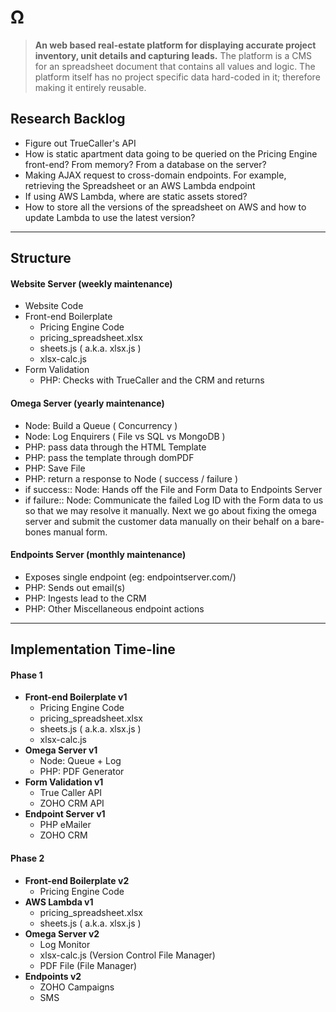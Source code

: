 # Ω

> **An web based real-estate platform for displaying accurate project inventory, unit details and capturing leads.** The platform is a CMS for an spreadsheet document that contains all values and logic. The platform itself has no project specific data hard-coded in it; therefore making it entirely reusable.


## Research Backlog
- Figure out TrueCaller's API
- How is static apartment data going to be queried on the Pricing Engine front-end? From memory? From a database on the server?
- Making AJAX request to cross-domain endpoints. For example, retrieving the Spreadsheet or an AWS Lambda endpoint
- If using AWS Lambda, where are static assets stored?
- How to store all the versions of the spreadsheet on AWS and how to update Lambda to use the latest version?

---

## Structure

#### Website Server (weekly maintenance)
- Website Code
- Front-end Boilerplate
	- Pricing Engine Code
	- pricing_spreadsheet.xlsx
	- sheets.js ( a.k.a. xlsx.js )
	- xlsx-calc.js
- Form Validation
	- PHP: Checks with TrueCaller and the CRM and returns

#### Omega Server (yearly maintenance)
- Node: Build a Queue ( Concurrency )
- Node: Log Enquirers ( File vs SQL vs MongoDB )
- PHP: pass data through the HTML Template
- PHP: pass the template through domPDF
- PHP: Save File
- PHP: return a response to Node ( success / failure )
- if success:: Node: Hands off the File and Form Data to Endpoints Server
- if failure:: Node: Communicate the failed Log ID with the Form data to us so that we may resolve it manually. Next we go about fixing the omega server and submit the customer data manually on their behalf on a bare-bones manual form.

#### Endpoints Server (monthly maintenance)
- Exposes single endpoint (eg: endpointserver.com/)
- PHP: Sends out email(s)
- PHP: Ingests lead to the CRM
- PHP: Other Miscellaneous endpoint actions

---

## Implementation Time-line

#### Phase 1
- **Front-end Boilerplate v1**
	- Pricing Engine Code
	- pricing_spreadsheet.xlsx
	- sheets.js ( a.k.a. xlsx.js )
	- xlsx-calc.js
- **Omega Server v1**
	- Node: Queue + Log	
	- PHP: PDF Generator
- **Form Validation v1**
	- True Caller API
	- ZOHO CRM API
- **Endpoint Server v1**
	- PHP eMailer
	- ZOHO CRM

#### Phase 2
- **Front-end Boilerplate v2**
	- Pricing Engine Code
- **AWS Lambda v1**
	- pricing_spreadsheet.xlsx
	- sheets.js ( a.k.a. xlsx.js )
- **Omega Server v2**
	- Log Monitor
	- xlsx-calc.js (Version Control File Manager)
	- PDF File (File Manager)
- **Endpoints v2**
	- ZOHO Campaigns
	- SMS


